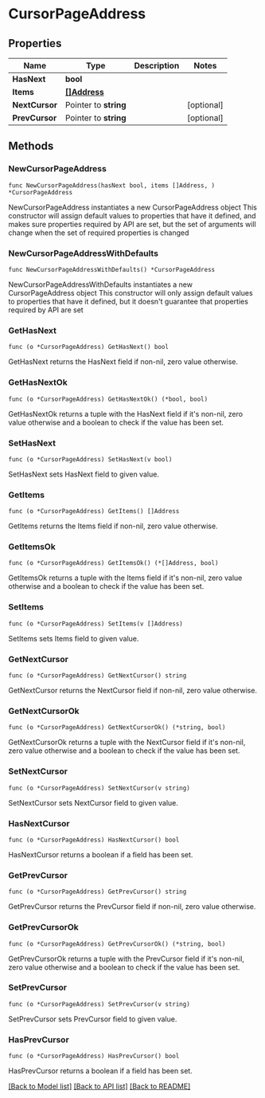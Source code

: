 # CursorPageAddress

## Properties

Name | Type | Description | Notes
------------ | ------------- | ------------- | -------------
**HasNext** | **bool** |  | 
**Items** | [**[]Address**](Address.md) |  | 
**NextCursor** | Pointer to **string** |  | [optional] 
**PrevCursor** | Pointer to **string** |  | [optional] 

## Methods

### NewCursorPageAddress

`func NewCursorPageAddress(hasNext bool, items []Address, ) *CursorPageAddress`

NewCursorPageAddress instantiates a new CursorPageAddress object
This constructor will assign default values to properties that have it defined,
and makes sure properties required by API are set, but the set of arguments
will change when the set of required properties is changed

### NewCursorPageAddressWithDefaults

`func NewCursorPageAddressWithDefaults() *CursorPageAddress`

NewCursorPageAddressWithDefaults instantiates a new CursorPageAddress object
This constructor will only assign default values to properties that have it defined,
but it doesn't guarantee that properties required by API are set

### GetHasNext

`func (o *CursorPageAddress) GetHasNext() bool`

GetHasNext returns the HasNext field if non-nil, zero value otherwise.

### GetHasNextOk

`func (o *CursorPageAddress) GetHasNextOk() (*bool, bool)`

GetHasNextOk returns a tuple with the HasNext field if it's non-nil, zero value otherwise
and a boolean to check if the value has been set.

### SetHasNext

`func (o *CursorPageAddress) SetHasNext(v bool)`

SetHasNext sets HasNext field to given value.


### GetItems

`func (o *CursorPageAddress) GetItems() []Address`

GetItems returns the Items field if non-nil, zero value otherwise.

### GetItemsOk

`func (o *CursorPageAddress) GetItemsOk() (*[]Address, bool)`

GetItemsOk returns a tuple with the Items field if it's non-nil, zero value otherwise
and a boolean to check if the value has been set.

### SetItems

`func (o *CursorPageAddress) SetItems(v []Address)`

SetItems sets Items field to given value.


### GetNextCursor

`func (o *CursorPageAddress) GetNextCursor() string`

GetNextCursor returns the NextCursor field if non-nil, zero value otherwise.

### GetNextCursorOk

`func (o *CursorPageAddress) GetNextCursorOk() (*string, bool)`

GetNextCursorOk returns a tuple with the NextCursor field if it's non-nil, zero value otherwise
and a boolean to check if the value has been set.

### SetNextCursor

`func (o *CursorPageAddress) SetNextCursor(v string)`

SetNextCursor sets NextCursor field to given value.

### HasNextCursor

`func (o *CursorPageAddress) HasNextCursor() bool`

HasNextCursor returns a boolean if a field has been set.

### GetPrevCursor

`func (o *CursorPageAddress) GetPrevCursor() string`

GetPrevCursor returns the PrevCursor field if non-nil, zero value otherwise.

### GetPrevCursorOk

`func (o *CursorPageAddress) GetPrevCursorOk() (*string, bool)`

GetPrevCursorOk returns a tuple with the PrevCursor field if it's non-nil, zero value otherwise
and a boolean to check if the value has been set.

### SetPrevCursor

`func (o *CursorPageAddress) SetPrevCursor(v string)`

SetPrevCursor sets PrevCursor field to given value.

### HasPrevCursor

`func (o *CursorPageAddress) HasPrevCursor() bool`

HasPrevCursor returns a boolean if a field has been set.


[[Back to Model list]](../README.md#documentation-for-models) [[Back to API list]](../README.md#documentation-for-api-endpoints) [[Back to README]](../README.md)


